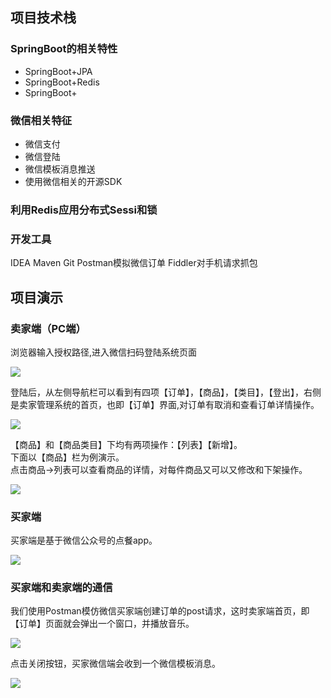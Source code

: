 ## 项目技术栈
### SpringBoot的相关特性

* SpringBoot+JPA
* SpringBoot+Redis
* SpringBoot+

### 微信相关特征

* 微信支付
* 微信登陆
* 微信模板消息推送
* 使用微信相关的开源SDK

### 利用Redis应用分布式Sessi和锁

### 开发工具
IDEA
Maven
Git
Postman模拟微信订单
Fiddler对手机请求抓包

## 项目演示

### 卖家端（PC端）
浏览器输入授权路径,进入微信扫码登陆系统页面         

![](https://github.com/sqmax/springboot-project/blob/blog/pic/24.PNG)                                                         

登陆后，从左侧导航栏可以看到有四项【订单】，【商品】，【类目】，【登出】，右侧是卖家管理系统的首页，也即【订单】界面,对订单有取消和查看订单详情操作。 

![](https://github.com/sqmax/springboot-project/blob/blog/pic/25.PNG)

【商品】和【商品类目】下均有两项操作：【列表】【新增】。      
下面以【商品】栏为例演示。     
点击商品->列表可以查看商品的详情，对每件商品又可以又修改和下架操作。    

![](https://github.com/sqmax/springboot-project/blob/blog/pic/26.PNG)

### 买家端
买家端是基于微信公众号的点餐app。      

![](https://github.com/sqmax/springboot-project/blob/blog/pic/28.jpg)

### 买家端和卖家端的通信
我们使用Postman模仿微信买家端创建订单的post请求，这时卖家端首页，即【订单】页面就会弹出一个窗口，并播放音乐。   

![](https://github.com/sqmax/springboot-project/blob/blog/pic/27.PNG)  

点击关闭按钮，买家微信端会收到一个微信模板消息。      

![](https://github.com/sqmax/springboot-project/blob/blog/pic/29.jpg)



